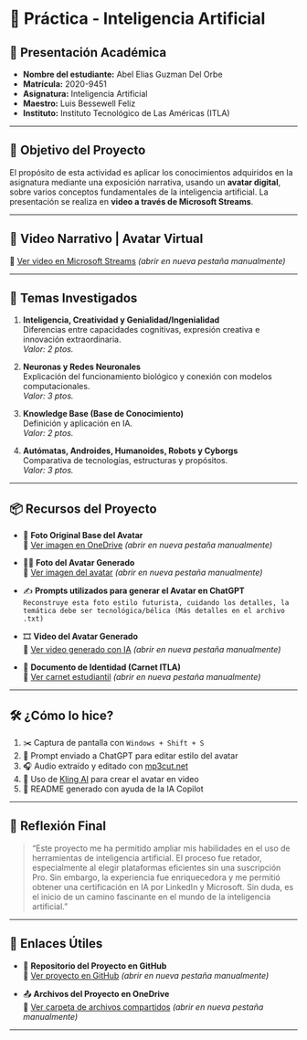# 🤖 Práctica - Inteligencia Artificial

## 📘 Presentación Académica

- **Nombre del estudiante:** Abel Elias Guzman Del Orbe  
- **Matrícula:** 2020-9451  
- **Asignatura:** Inteligencia Artificial  
- **Maestro:** Luis Bessewell Feliz  
- **Instituto:** Instituto Tecnológico de Las Américas (ITLA)

---

## 🎯 Objetivo del Proyecto

El propósito de esta actividad es aplicar los conocimientos adquiridos en la asignatura mediante una exposición narrativa, usando un **avatar digital**, sobre varios conceptos fundamentales de la inteligencia artificial. La presentación se realiza en **video a través de Microsoft Streams**.

---
## 🎥 Video Narrativo | Avatar Virtual

🔗 [Ver video en Microsoft Streams](https://itlaedudo-my.sharepoint.com/my?id=%2Fpersonal%2F20209451%5Fitla%5Fedu%5Fdo%2FDocuments%2FSegundo%20Parcial%20%2D%20Inteligencia%20Artificial%2FVideo&ga=1) _(abrir en nueva pestaña manualmente)_

---

## 🧠 Temas Investigados

1. **Inteligencia, Creatividad y Genialidad/Ingenialidad**  
   Diferencias entre capacidades cognitivas, expresión creativa e innovación extraordinaria.  
   _Valor: 2 ptos._

2. **Neuronas y Redes Neuronales**  
   Explicación del funcionamiento biológico y conexión con modelos computacionales.  
   _Valor: 3 ptos._

3. **Knowledge Base (Base de Conocimiento)**  
   Definición y aplicación en IA.  
   _Valor: 2 ptos._

4. **Autómatas, Androides, Humanoides, Robots y Cyborgs**  
   Comparativa de tecnologías, estructuras y propósitos.  
   _Valor: 3 ptos._

---

## 📦 Recursos del Proyecto

- 📸 **Foto Original Base del Avatar**  
  🔗 [Ver imagen en OneDrive](https://itlaedudo-my.sharepoint.com/:i:/g/personal/20209451_itla_edu_do/EcIVy1ULq5NIojudxrs8SKsBfJVd--_VKZ1yRm5yC6CQtg?e=Js3qbi) _(abrir en nueva pestaña manualmente)_

- 🧑‍🚀 **Foto del Avatar Generado**  
  🔗 [Ver imagen del avatar](https://itlaedudo-my.sharepoint.com/:i:/g/personal/20209451_itla_edu_do/Eel_CE8Q4KFAr0ks9vZXP8ABkz26d6zPlbTS9LLzdgXoNg?e=YZYYfj) _(abrir en nueva pestaña manualmente)_

- ✍️ **Prompts utilizados para generar el Avatar en ChatGPT**  
  `Reconstruye esta foto estilo futurista, cuidando los detalles, la temática debe ser tecnológica/bélica (Más detalles en el archivo .txt)`

- 🎞️ **Video del Avatar Generado**  
  🔗 [Ver video generado con IA](https://itlaedudo-my.sharepoint.com/:v:/g/personal/20209451_itla_edu_do/EXlhQXZ6DD9KqZjTEK58hNkBghBn4VlaxEHfZ_lItajtLQ?e=bpiXRQ) _(abrir en nueva pestaña manualmente)_

- 🪪 **Documento de Identidad (Carnet ITLA)**  
  🔗 [Ver carnet estudiantil](https://itlaedudo-my.sharepoint.com/:b:/g/personal/20209451_itla_edu_do/EemRmiGienZGgGxBCLZdsMYBzIsOzOqXqaE-9q4GijX47A?e=YenraQ) _(abrir en nueva pestaña manualmente)_

---

## 🛠️ ¿Cómo lo hice?

1. ✂️ Captura de pantalla con `Windows + Shift + S`  
2. 🧠 Prompt enviado a ChatGPT para editar estilo del avatar  
3. 🎧 Audio extraído y editado con [mp3cut.net](https://mp3cut.net)  
4. 🤖 Uso de [Kling AI](https://app.klingai.com) para crear el avatar en video  
5. 📄 README generado con ayuda de la IA Copilot

---

## 🧩 Reflexión Final

> “Este proyecto me ha permitido ampliar mis habilidades en el uso de herramientas de inteligencia artificial. El proceso fue retador, especialmente al elegir plataformas eficientes sin una suscripción Pro. Sin embargo, la experiencia fue enriquecedora y me permitió obtener una certificación en IA por LinkedIn y Microsoft. Sin duda, es el inicio de un camino fascinante en el mundo de la inteligencia artificial.”

---
## 🧭 Enlaces Útiles

- 📁 **Repositorio del Proyecto en GitHub**  
  🔗 [Ver proyecto en GitHub](https://github.com/AbelGuzman1/Practica-Inteligencia-Artificial/blob/main/Inteligencia%20Artificial.txt) _(abrir en nueva pestaña manualmente)_

- 📤 **Archivos del Proyecto en OneDrive**  
  🔗 [Ver carpeta de archivos compartidos](https://itlaedudo-my.sharepoint.com/my?id=%2Fpersonal%2F20209451%5Fitla%5Fedu%5Fdo%2FDocuments%2FPr%C3%A1ctica%20Avatar%20%2D%20Inteligencia%20Artificial) _(abrir en nueva pestaña manualmente)_

---

